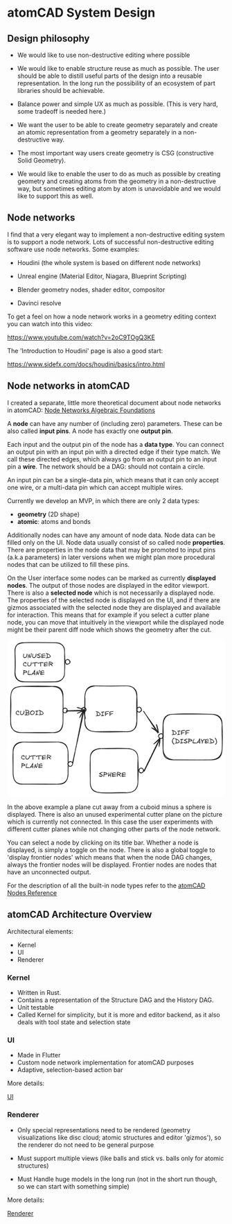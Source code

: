 # atomCAD System Design 

## Design philosophy

- We would like to use non-destructive editing where possible
- We would like to enable structure reuse as much as possible. The user should be able to distill useful parts of the design into a reusable representation. In the long run the possibility of an ecosystem of part libraries should be achievable.
- Balance power and simple UX as much as possible. (This is very hard, some tradeoff is needed here.)  

- We want the user to be able to create geometry separately and create an atomic representation from a geometry separately in a non-destructive way.
- The most important way users create geometry is CSG (constructive Solid Geometry). 
- We would like to enable the user to do as much as possible by creating geometry and creating atoms from the geometry in a non-destructive way, but sometimes editing atom by atom is unavoidable and we would like to support this as well.

## Node networks

I find that a very elegant way to implement a non-destructive editing system is to support a node network. Lots of successful non-destructive editing software use node networks. Some examples:

- Houdini (the whole system is based on different node networks)

- Unreal engine (Material Editor, Niagara, Blueprint Scripting)
- Blender geometry nodes, shader editor, compositor
- Davinci resolve

To get a feel on how a node network works in a geometry editing context you can watch into this video:

https://www.youtube.com/watch?v=2oC9TOgQ3KE

The 'Introduction to Houdini' page is also a good start:

https://www.sidefx.com/docs/houdini/basics/intro.html 

## Node networks in atomCAD

I created a separate, little more theoretical document about node networks in atomCAD:  [Node Networks Algebraic Foundations](./nn_foundations.md) 

A **node** can have any number of (including zero) parameters. These can be also called **input pins**. A node has exactly one **output pin**.

Each input and the output pin of the node has a **data type**. You can connect an output pin with an input pin with a directed edge if their type match. We call these directed edges, which always go from an output pin to an input pin a **wire**. The network should be a DAG: should not contain a circle.

An input pin can be a single-data pin, which means that it can only accept one wire, or a multi-data pin which can accept multiple wires.

Currently we develop an MVP, in which there are only 2 data types:

- **geometry** (2D shape)
- **atomic**: atoms and bonds

Additionally nodes can have any amount of node data. Node data can be filled only on the UI. Node data usually consist of so called node **properties**. There are properties in the node data that may be promoted to input pins (a.k.a parameters) in later versions when we might plan more procedural nodes that can be utilized to fill these pins.

On the User interface some nodes can be marked as currently **displayed nodes**. The output of those nodes are displayed in the editor viewport. There is also a **selected node** which is not necessarily a displayed node. The properties of the selected node is displayed on the UI, and if there are gizmos associated with the selected node they are displayed and available for interaction. This means that for example if you select a cutter plane node, you can move that intuitively in the viewport while the displayed node might be their parent diff node which shows the geometry after the cut.

![Node Network](./node_network.png)

In the above example a plane cut away from a cuboid minus a sphere is displayed. There is also an unused experimental cutter plane on the picture which is currently not connected. In this case the user experiments with different cutter planes while not changing other parts of the node network.

You can select a node by clicking on its title bar. Whether a node is displayed, is simply a toggle on the node. There is also a global toggle to 'display frontier nodes' which means that when the node DAG changes, always the frontier nodes will be displayed. Frontier nodes are nodes that have an unconnected output.

For the description of all the built-in node types refer to the [atomCAD Nodes Reference](./nodes_reference.md)

## atomCAD Architecture Overview

Architectural elements:

- Kernel
- UI
- Renderer

### Kernel

- Written in Rust.
- Contains a representation of the Structure DAG and the History DAG.
- Unit testable
- Called Kernel for simplicity, but it is more and editor backend, as it also deals with tool state and selection state

### UI

- Made in Flutter
- Custom node network implementation for atomCAD purposes
- Adaptive, selection-based action bar

More details:

[UI](./ui_design.md)

### Renderer

- Only special representations need to be rendered (geometry visualizations like disc cloud; atomic structures and editor 'gizmos'), so the renderer do not need to be general purpose

- Must support multiple views (like balls and stick vs. balls only for atomic structures)
- Must Handle huge models in the long run (not in the short run though, so we can start with something simple)

More details:

[Renderer](./renderer.md)

